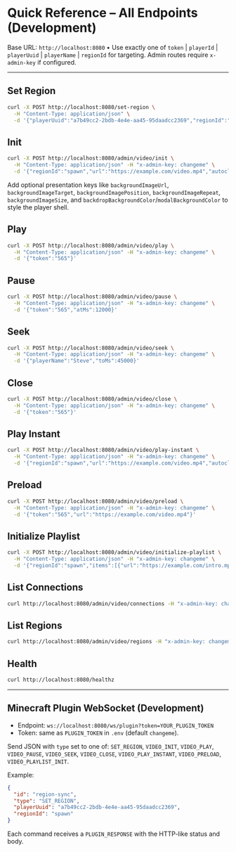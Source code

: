 # Quick Reference – All Endpoints (Development)

Base URL: `http://localhost:8080`  •  Use exactly one of `token` | `playerId` | `playerUuid` | `playerName` | `regionId` for targeting. Admin routes require `x-admin-key` if configured.

---

## Set Region
```sh
curl -X POST http://localhost:8080/set-region \
  -H "Content-Type: application/json" \
  -d '{"playerUuid":"a7b49cc2-2bdb-4e4e-aa45-95daadcc2369","regionId":"spawn","regionDisplayName":"Spawn"}'
```

## Init
```sh
curl -X POST http://localhost:8080/admin/video/init \
  -H "Content-Type: application/json" -H "x-admin-key: changeme" \
  -d '{"regionId":"spawn","url":"https://example.com/video.mp4","autoclose":true}'
```
Add optional presentation keys like `backgroundImageUrl`, `backgroundImageTarget`, `backgroundImagePosition`, `backgroundImageRepeat`, `backgroundImageSize`, and `backdropBackgroundColor`/`modalBackgroundColor` to style the player shell.

## Play
```sh
curl -X POST http://localhost:8080/admin/video/play \
  -H "Content-Type: application/json" -H "x-admin-key: changeme" \
  -d '{"token":"565"}'
```

## Pause
```sh
curl -X POST http://localhost:8080/admin/video/pause \
  -H "Content-Type: application/json" -H "x-admin-key: changeme" \
  -d '{"token":"565","atMs":12000}'
```

## Seek
```sh
curl -X POST http://localhost:8080/admin/video/seek \
  -H "Content-Type: application/json" -H "x-admin-key: changeme" \
  -d '{"playerName":"Steve","toMs":45000}'
```

## Close
```sh
curl -X POST http://localhost:8080/admin/video/close \
  -H "Content-Type: application/json" -H "x-admin-key: changeme" \
  -d '{"token":"565"}'
```

## Play Instant
```sh
curl -X POST http://localhost:8080/admin/video/play-instant \
  -H "Content-Type: application/json" -H "x-admin-key: changeme" \
  -d '{"regionId":"spawn","url":"https://example.com/video.mp4","autoclose":true}'
```

## Preload
```sh
curl -X POST http://localhost:8080/admin/video/preload \
  -H "Content-Type: application/json" -H "x-admin-key: changeme" \
  -d '{"token":"565","url":"https://example.com/video.mp4"}'
```

## Initialize Playlist
```sh
curl -X POST http://localhost:8080/admin/video/initialize-playlist \
  -H "Content-Type: application/json" -H "x-admin-key: changeme" \
  -d '{"regionId":"spawn","items":[{"url":"https://example.com/intro.mp4"},{"url":"https://example.com/loop.mp4","volume":0.8}]}'
```

## List Connections
```sh
curl http://localhost:8080/admin/video/connections -H "x-admin-key: changeme"
```

## List Regions
```sh
curl http://localhost:8080/admin/video/regions -H "x-admin-key: changeme"
```

## Health
```sh
curl http://localhost:8080/healthz
```

---

## Minecraft Plugin WebSocket (Development)

- Endpoint: `ws://localhost:8080/ws/plugin?token=YOUR_PLUGIN_TOKEN`
- Token: same as `PLUGIN_TOKEN` in `.env` (default `changeme`).

Send JSON with `type` set to one of: `SET_REGION`, `VIDEO_INIT`, `VIDEO_PLAY`, `VIDEO_PAUSE`, `VIDEO_SEEK`, `VIDEO_CLOSE`, `VIDEO_PLAY_INSTANT`, `VIDEO_PRELOAD`, `VIDEO_PLAYLIST_INIT`.

Example:
```json
{
  "id": "region-sync",
  "type": "SET_REGION",
  "playerUuid": "a7b49cc2-2bdb-4e4e-aa45-95daadcc2369",
  "regionId": "spawn"
}
```

Each command receives a `PLUGIN_RESPONSE` with the HTTP-like status and body.
